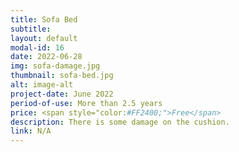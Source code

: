 ```yaml
---
title: Sofa Bed
subtitle:
layout: default
modal-id: 16
date: 2022-06-28
img: sofa-damage.jpg
thumbnail: sofa-bed.jpg
alt: image-alt
project-date: June 2022
period-of-use: More than 2.5 years
price: <span style="color:#FF2400;">Free</span>
description: There is some damage on the cushion.
link: N/A
---
```

